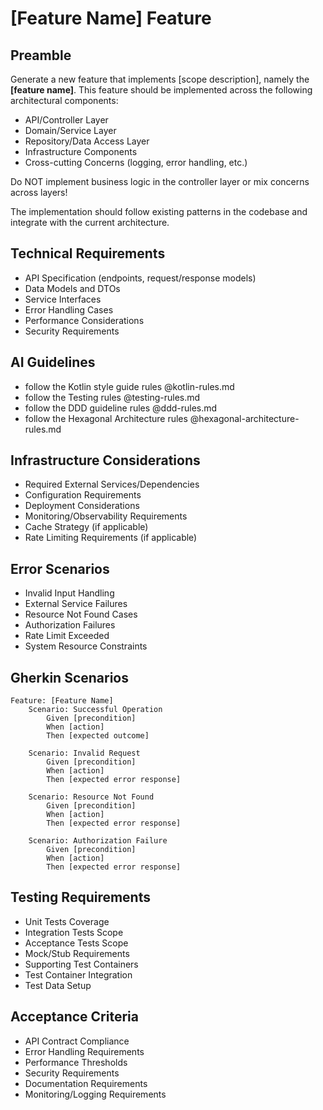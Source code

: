 # [Feature Name] Feature

## Preamble

Generate a new feature that implements [scope description], namely the **[feature name]**. This feature should be implemented across the following architectural components:

* API/Controller Layer
* Domain/Service Layer
* Repository/Data Access Layer
* Infrastructure Components
* Cross-cutting Concerns (logging, error handling, etc.)

Do NOT implement business logic in the controller layer or mix concerns across layers!

The implementation should follow existing patterns in the codebase and integrate with the current architecture.

## Technical Requirements

* API Specification (endpoints, request/response models)
* Data Models and DTOs
* Service Interfaces
* Error Handling Cases
* Performance Considerations
* Security Requirements

## AI Guidelines

* follow the Kotlin style guide rules @kotlin-rules.md
* follow the Testing rules @testing-rules.md
* follow the DDD guideline rules @ddd-rules.md
* follow the Hexagonal Architecture rules @hexagonal-architecture-rules.md

## Infrastructure Considerations

* Required External Services/Dependencies
* Configuration Requirements
* Deployment Considerations
* Monitoring/Observability Requirements
* Cache Strategy (if applicable)
* Rate Limiting Requirements (if applicable)

## Error Scenarios

* Invalid Input Handling
* External Service Failures
* Resource Not Found Cases
* Authorization Failures
* Rate Limit Exceeded
* System Resource Constraints

## Gherkin Scenarios

```gherkin
Feature: [Feature Name]
    Scenario: Successful Operation
        Given [precondition]
        When [action]
        Then [expected outcome]

    Scenario: Invalid Request
        Given [precondition]
        When [action]
        Then [expected error response]

    Scenario: Resource Not Found
        Given [precondition]
        When [action]
        Then [expected error response]

    Scenario: Authorization Failure
        Given [precondition]
        When [action]
        Then [expected error response]
```

## Testing Requirements

* Unit Tests Coverage
* Integration Tests Scope
* Acceptance Tests Scope
* Mock/Stub Requirements
* Supporting Test Containers
* Test Container Integration
* Test Data Setup

## Acceptance Criteria

* API Contract Compliance
* Error Handling Requirements
* Performance Thresholds
* Security Requirements
* Documentation Requirements
* Monitoring/Logging Requirements
